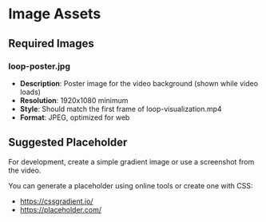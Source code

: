 # Image Assets

## Required Images

### loop-poster.jpg
- **Description**: Poster image for the video background (shown while video loads)
- **Resolution**: 1920x1080 minimum
- **Style**: Should match the first frame of loop-visualization.mp4
- **Format**: JPEG, optimized for web

## Suggested Placeholder
For development, create a simple gradient image or use a screenshot from the video.

You can generate a placeholder using online tools or create one with CSS:
- https://cssgradient.io/
- https://placeholder.com/
